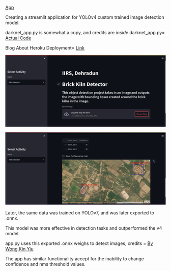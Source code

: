 [App](https://kilndetector.herokuapp.com/)

Creating a streamlit application for YOLOv4 custom trained image detection model.

darknet_app.py is somewhat a copy, and credits are *inside* darknet_app.py=
[Actual Code](https://medium.com/dev-genius/a-simple-object-detection-app-built-using-streamlit-and-opencv-4365c90f293c)

Blog About Heroku Deployment=
[Link](https://gilberttanner.com/blog/deploying-your-streamlit-dashboard-with-heroku/)

![APP](https://github.com/Aryaman-Chauhan/YOLOv4_Heroku_Deployment/blob/main/data/st1.jpg)

![Detecting](https://github.com/Aryaman-Chauhan/YOLOv4_Heroku_Deployment/blob/main/data/st2.jpg)


Later, the same data was trained on YOLOv7, and was later exported to .onnx. 

This model was more effective in detection tasks and outperformed the v4 model.

app.py uses this exported .onnx weighs to detect images, credits = 
[By Wong Kin Yiu](https://colab.research.google.com/github/WongKinYiu/yolov7/blob/main/tools/YOLOv7onnx.ipynb)

The app has similar functionality accept for the inability to change confidence and nms threshold values.
